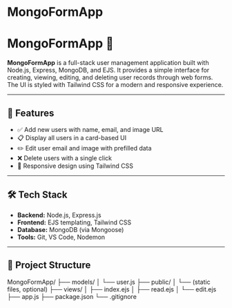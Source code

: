 # MongoFormApp

# MongoFormApp 🧾

**MongoFormApp** is a full-stack user management application built with Node.js, Express, MongoDB, and EJS. It provides a simple interface for creating, viewing, editing, and deleting user records through web forms. The UI is styled with Tailwind CSS for a modern and responsive experience.

---

## 🚀 Features

- ✅ Add new users with name, email, and image URL
- 📋 Display all users in a card-based UI
- ✏️ Edit user email and image with prefilled data
- ❌ Delete users with a single click
- 🎨 Responsive design using Tailwind CSS

---

## 🛠️ Tech Stack

- **Backend:** Node.js, Express.js
- **Frontend:** EJS templating, Tailwind CSS
- **Database:** MongoDB (via Mongoose)
- **Tools:** Git, VS Code, Nodemon

---

## 📂 Project Structure
MongoFormApp/
├── models/
│ └── user.js
├── public/
│ └── (static files, optional)
├── views/
│ ├── index.ejs
│ ├── read.ejs
│ └── edit.ejs
├── app.js
├── package.json
└── .gitignore


